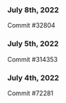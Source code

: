 ### July 8th, 2022

Commit #32804

### July 5th, 2022

Commit #314353


### July 4th, 2022

Commit #72281
